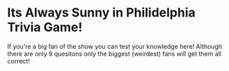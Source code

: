 # Its Always Sunny in Philidelphia Trivia Game!
If you're a big fan of the show you can test your knowledge here! Although there are only 9 quesitons only the biggest (weirdest) fans will get them all correct!

